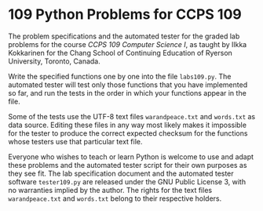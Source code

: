 # 109 Python Problems for CCPS 109

The problem specifications and the automated tester for the graded lab problems for the course *CCPS 109 Computer Science I*, as taught by Ilkka Kokkarinen for the Chang School of Continuing Education of Ryerson University, Toronto, Canada.

Write the specified functions one by one into the file `labs109.py`. The automated tester will test only those functions that you have implemented so far, and run the tests in the order in which your functions appear in the file.

Some of the tests use the UTF-8 text files `warandpeace.txt` and `words.txt` as data source. Editing these files in any way most likely makes it impossible for the tester to produce the correct expected checksum for the functions whose testers use that particular text file.

Everyone who wishes to teach or learn Python is welcome to use and adapt these problems and the automated tester script for their own purposes as they see fit. The lab specification document and the automated tester software `tester109.py` are released under the GNU Public License 3, with no warranties implied by the author. The rights for the text files `warandpeace.txt` and `words.txt` belong to their respective holders.
